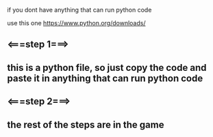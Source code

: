 if you dont have anything that can run python code

use this one https://www.python.org/downloads/

<===step 1===>
---------------------------------------------------------------------------------------------
this is a python file, so just copy the code and paste it in anything that can run python code
---------------------------------------------------------------------------------------------
<===step 2===>
------------------------------------
the rest of the steps are in the game
------------------------------------
